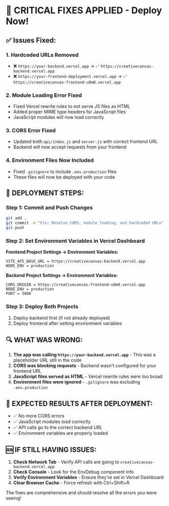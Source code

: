 # 🚨 CRITICAL FIXES APPLIED - Deploy Now!

## ✅ Issues Fixed:

### 1. **Hardcoded URLs Removed**
- ❌ `https://your-backend.vercel.app` → ✅ `https://creativecanvas-backend.vercel.app`
- ❌ `https://your-frontend-deployment.vercel.app` → ✅ `https://creativecanvas-frontend-u9m8.vercel.app`

### 2. **Module Loading Error Fixed**
- Fixed Vercel rewrite rules to not serve JS files as HTML
- Added proper MIME type headers for JavaScript files
- JavaScript modules will now load correctly

### 3. **CORS Error Fixed**
- Updated both `api/index.js` and `server.js` with correct frontend URL
- Backend will now accept requests from your frontend

### 4. **Environment Files Now Included**
- Fixed `.gitignore` to include `.env.production` files
- These files will now be deployed with your code

## 🎯 DEPLOYMENT STEPS:

### Step 1: Commit and Push Changes
```bash
git add .
git commit -m "Fix: Resolve CORS, module loading, and hardcoded URLs"
git push
```

### Step 2: Set Environment Variables in Vercel Dashboard

**Frontend Project Settings → Environment Variables:**
```
VITE_API_BASE_URL = https://creativecanvas-backend.vercel.app
NODE_ENV = production
```

**Backend Project Settings → Environment Variables:**
```
CORS_ORIGIN = https://creativecanvas-frontend-u9m8.vercel.app
NODE_ENV = production
PORT = 3000
```

### Step 3: Deploy Both Projects
1. Deploy backend first (if not already deployed)
2. Deploy frontend after setting environment variables

## 🔍 WHAT WAS WRONG:

1. **The app was calling `https://your-backend.vercel.app`** - This was a placeholder URL still in the code
2. **CORS was blocking requests** - Backend wasn't configured for your frontend URL
3. **JavaScript files served as HTML** - Vercel rewrite rules were too broad
4. **Environment files were ignored** - `.gitignore` was excluding `.env.production`

## 🎉 EXPECTED RESULTS AFTER DEPLOYMENT:

- ✅ No more CORS errors
- ✅ JavaScript modules load correctly
- ✅ API calls go to the correct backend URL
- ✅ Environment variables are properly loaded

## 🆘 IF STILL HAVING ISSUES:

1. **Check Network Tab** - Verify API calls are going to `creativecanvas-backend.vercel.app`
2. **Check Console** - Look for the EnvDebug component info
3. **Verify Environment Variables** - Ensure they're set in Vercel Dashboard
4. **Clear Browser Cache** - Force refresh with Ctrl+Shift+R

The fixes are comprehensive and should resolve all the errors you were seeing!
